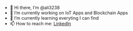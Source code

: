 - 👋 Hi there, I’m @ali3238
- 👀 I’m currently working on IoT Apps and Blockchain Apps 
- 🌱 I’m currently learning everyting I can find
- 📫 How to reach me: [LinkedIn](https://www.linkedin.com/in/ali-c-bb027a197)

<!---
ali3238/ali3238 is a ✨ special ✨ repository because its `README.md` (this file) appears on your GitHub profile.
You can click the Preview link to take a look at your changes.
--->
